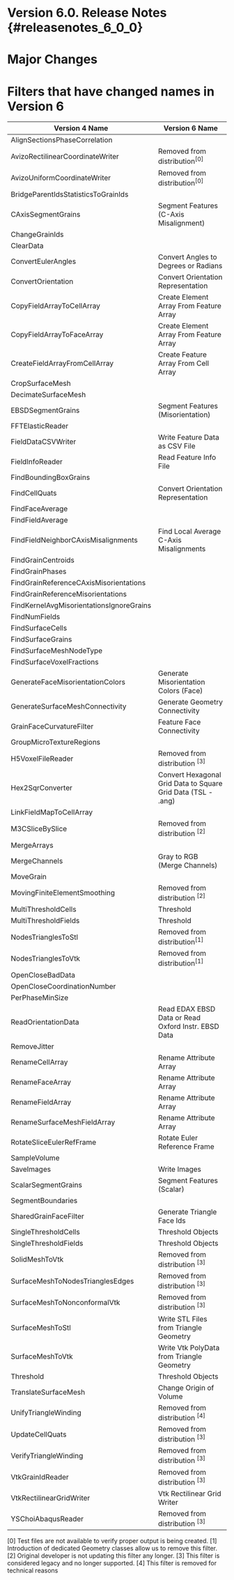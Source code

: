 Version 6.0. Release Notes {#releasenotes_6_0_0}
===========

# Major Changes #



# Filters that have changed names in Version 6 #

| Version 4 Name | Version 6 Name |
|----------------|----------------|
| AlignSectionsPhaseCorrelation |   |
| AvizoRectilinearCoordinateWriter | Removed from distribution<sup>[0]</sup>  |
| AvizoUniformCoordinateWriter | Removed from distribution<sup>[0]</sup> |
| BridgeParentIdsStatisticsToGrainIds |   |
| CAxisSegmentGrains | Segment Features (C-Axis Misalignment) |
| ChangeGrainIds |   |
| ClearData |   |
| ConvertEulerAngles | Convert Angles to Degrees or Radians  |
| ConvertOrientation | Convert Orientation Representation  |
| CopyFieldArrayToCellArray | Create Element Array From Feature Array |
| CopyFieldArrayToFaceArray | Create Element Array From Feature Array |
| CreateFieldArrayFromCellArray | Create Feature Array From Cell Array |
| CropSurfaceMesh |   |
| DecimateSurfaceMesh |   |
| EBSDSegmentGrains | Segment Features (Misorientation) |
| FFTElasticReader |   |
| FieldDataCSVWriter | Write Feature Data as CSV File |
| FieldInfoReader | Read Feature Info File |
| FindBoundingBoxGrains |   |
| FindCellQuats | Convert Orientation Representation |
| FindFaceAverage |   |
| FindFieldAverage |   |
| FindFieldNeighborCAxisMisalignments | Find Local Average C-Axis Misalignments |
| FindGrainCentroids |   |
| FindGrainPhases |   |
| FindGrainReferenceCAxisMisorientations |   |
| FindGrainReferenceMisorientations |   |
| FindKernelAvgMisorientationsIgnoreGrains |   |
| FindNumFields |   |
| FindSurfaceCells |   |
| FindSurfaceGrains |   |
| FindSurfaceMeshNodeType |   |
| FindSurfaceVoxelFractions |   |
| GenerateFaceMisorientationColors | Generate Misorientation Colors (Face)  |
| GenerateSurfaceMeshConnectivity | Generate Geometry Connectivity |
| GrainFaceCurvatureFilter | Feature Face Connectivity |
| GroupMicroTextureRegions |   |
| H5VoxelFileReader | Removed from distribution <sup>[3]</sup> |
| Hex2SqrConverter | Convert Hexagonal Grid Data to Square Grid Data (TSL - .ang)  |
| LinkFieldMapToCellArray |   |
| M3CSliceBySlice | Removed from distribution <sup>[2]</sup> |
| MergeArrays |   |
| MergeChannels | Gray to RGB (Merge Channels) |
| MoveGrain |   |
| MovingFiniteElementSmoothing | Removed from distribution <sup>[2]</sup> |
| MultiThresholdCells | Threshold |
| MultiThresholdFields | Threshold |
| NodesTrianglesToStl | Removed from distribution<sup>[1]</sup> |
| NodesTrianglesToVtk | Removed from distribution<sup>[1]</sup> |
| OpenCloseBadData |   |
| OpenCloseCoordinationNumber |   |
| PerPhaseMinSize |   |
| ReadOrientationData | Read EDAX EBSD Data or Read Oxford Instr. EBSD Data  |
| RemoveJitter |   |
| RenameCellArray | Rename Attribute Array |
| RenameFaceArray | Rename Attribute Array |
| RenameFieldArray | Rename Attribute Array |
| RenameSurfaceMeshFieldArray | Rename Attribute Array |
| RotateSliceEulerRefFrame | Rotate Euler Reference Frame |
| SampleVolume |   |
| SaveImages | Write Images |
| ScalarSegmentGrains | Segment Features (Scalar) |
| SegmentBoundaries |   |
| SharedGrainFaceFilter | Generate Triangle Face Ids |
| SingleThresholdCells | Threshold Objects |
| SingleThresholdFields | Threshold Objects |
| SolidMeshToVtk | Removed from distribution <sup>[3]</sup> |
| SurfaceMeshToNodesTrianglesEdges | Removed from distribution <sup>[3]</sup> |
| SurfaceMeshToNonconformalVtk | Removed from distribution <sup>[3]</sup> |
| SurfaceMeshToStl | Write STL Files from Triangle Geometry |
| SurfaceMeshToVtk | Write Vtk PolyData from Triangle Geometry |
| Threshold | Threshold Objects |
| TranslateSurfaceMesh | Change Origin of Volume |
| UnifyTriangleWinding | Removed from distribution <sup>[4]</sup> |
| UpdateCellQuats | Removed from distribution <sup>[3]</sup> |
| VerifyTriangleWinding | Removed from distribution <sup>[3]</sup> |
| VtkGrainIdReader | Removed from distribution <sup>[3]</sup> |
| VtkRectilinearGridWriter |Vtk Rectilinear Grid Writer|
| YSChoiAbaqusReader | Removed from distribution <sup>[3]</sup> |


[0] Test files are not available to verify proper output is being created.
[1] Introduction of dedicated Geometry classes allow us to remove this filter.
[2] Original developer is not updating this filter any longer.
[3] This filter is considered legacy and no longer supported.
[4] This filter is removed for technical reasons



